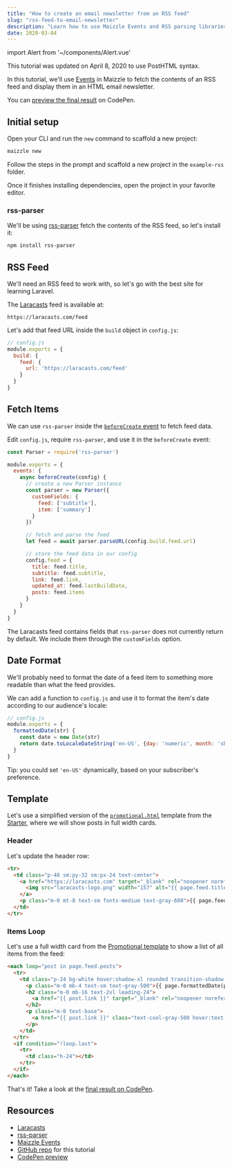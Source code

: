 ```yaml
---
title: "How to create an email newsletter from an RSS feed"
slug: "rss-feed-to-email-newsletter"
description: "Learn how to use Maizzle Events and RSS parsing libraries to create an email newsletter from an (atom) RSS feed."
date: 2020-03-04
---
```


import Alert from '~/components/Alert.vue'

<alert>This tutorial was updated on April 8, 2020 to use PostHTML syntax.</alert>

In this tutorial, we'll use [Events](/docs/events/) in Maizzle to fetch the contents of an RSS feed and display them in an HTML email newsletter.

You can [preview the final result](https://codepen.io/maizzle/pen/ExjvmdP?editors=1000) on CodePen.

## Initial setup

Open your CLI and run the `new` command to scaffold a new project:

```bash
maizzle new
```

Follow the steps in the prompt and scaffold a new project in the `example-rss` folder.

Once it finishes installing dependencies, open the project in your favorite editor.

### rss-parser

We'll be using [rss-parser](https://www.npmjs.com/package/rss-parser) fetch the contents of the RSS feed, so let's install it:

```bash
npm install rss-parser
```

## RSS Feed

We'll need an RSS feed to work with, so let's go with the best site for learning Laravel. 

The [Laracasts](https://laracasts.com) feed is available at:

```
https://laracasts.com/feed
```

Let's add that feed URL inside the `build` object in `config.js`:

```js
// config.js
module.exports = {
  build: {
    feed: {
      url: 'https://laracasts.com/feed'
    }
  }
}
```

## Fetch Items

We can use `rss-parser` inside the [`beforeCreate` event](/docs/events/#beforecreate) to fetch feed data.

Edit `config.js`, require `rss-parser`, and use it in the `beforeCreate` event:

```js
const Parser = require('rss-parser')

module.exports = {
  events: {
    async beforeCreate(config) {
      // create a new Parser instance
      const parser = new Parser({
        customFields: {
          feed: ['subtitle'],
          item: ['summary']
        }
      })

      // fetch and parse the feed
      let feed = await parser.parseURL(config.build.feed.url)

      // store the feed data in our config
      config.feed = {
        title: feed.title,
        subtitle: feed.subtitle,
        link: feed.link,
        updated_at: feed.lastBuildDate,
        posts: feed.items
      }
    }
  }
}
```

<alert>The Laracasts feed contains fields that <code>rss-parser</code> does not currently return by default. We include them through the <code>customFields</code> option.</alert>

## Date Format

We'll probably need to format the date of a feed item to something more readable than what the feed provides. 

We can add a function to `config.js` and use it to format the item's date according to our audience's locale:

```js
// config.js
module.exports = {
  formattedDate(str) {
    const date = new Date(str)
    return date.toLocaleDateString('en-US', {day: 'numeric', month: 'short', year: 'numeric'})
  }
}
```

<alert>Tip: you could set <code>'en-US'</code> dynamically, based on your subscriber's preference.</alert>

## Template

Let's use a simplified version of the [`promotional.html`](https://github.com/maizzle/maizzle/blob/master/src/templates/promotional.html) template from the [Starter](https://github.com/maizzle/maizzle/), where we will show posts in full width cards.

### Header

Let's update the header row:

```html
<tr>
  <td class="p-48 sm:py-32 sm:px-24 text-center">
    <a href="https://laracasts.com" target="_blank" rel="noopener noreferrer">
      <img src="laracasts-logo.png" width="157" alt="{{ page.feed.title }}">
    </a>
    <p class="m-0 mt-8 text-sm fonts-medium text-gray-600">{{ page.feed.subtitle }}</p>
  </td>
</tr>
```

### Items Loop

Let's use a full width card from the [Promotional template](https://github.com/maizzle/maizzle/blob/master/src/templates/promotional.html) to show a list of all items from the feed:

```html
<each loop="post in page.feed.posts">
  <tr>
    <td class="p-24 bg-white hover:shadow-xl rounded transition-shadow duration-300">
      <p class="m-0 mb-4 text-sm text-gray-500">{{ page.formattedDate(post.pubDate) }}</p>
      <h2 class="m-0 mb-16 text-2xl leading-24">
        <a href="{{ post.link }}" target="_blank" rel="noopener noreferrer" class="text-cool-gray-800 hover:text-cool-gray-700 no-underline transition-colors duration-300">{{ post.title }}</a>
      </h2>
      <p class="m-0 text-base">
        <a href="{{ post.link }}" class="text-cool-gray-500 hover:text-cool-gray-700 no-underline transition-colors duration-300">{{ post.summary }}</a>
      </p>
    </td>
  </tr>
  <if condition="!loop.last">
    <tr>
      <td class="h-24"></td>
    </tr>    
  </if>
</each>
```

That's it! Take a look at the [final result on CodePen](https://codepen.io/maizzle/pen/ExjvmdP).

## Resources

- [Laracasts](https://laracasts.com/)
- [rss-parser](https://www.npmjs.com/package/rss-parser)
- [Maizzle Events](/docs/events/)
- [GitHub repo](https://github.com/maizzle/example-rss) for this tutorial
- [CodePen preview](https://codepen.io/maizzle/pen/ExjvmdP)

